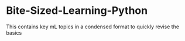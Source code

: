 # Bite-Sized-Learning-Python
This contains key mL topics in a condensed format to quickly revise the basics

